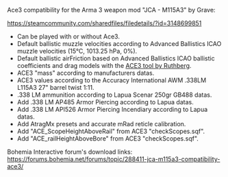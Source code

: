 Ace3 compatibility for the Arma 3 weapon mod "JCA - M115A3" by Grave:

https://steamcommunity.com/sharedfiles/filedetails/?id=3148699851

- Can be played with or without Ace3.
- Default ballistic muzzle velocities according to Advanced Ballistics ICAO muzzle velocities (15°C, 1013.25 hPa, 0%).
- Default ballistic airFriction based on Advanced Ballistics ICAO ballistic coefficients and drag models with the [ACE3 tool by Ruthberg](https://github.com/acemod/ACE3/blob/master/tools/generate_airfriction_config.py).
- ACE3 "mass" according to manufacturers datas.
- ACE3 values according to the Accuracy International AWM .338LM L115A3 27" barrel twist 1:11.
- .338 LM ammunition according to Lapua Scenar 250gr GB488 datas.
- Add .338 LM AP485 Armor Piercing according to Lapua datas.
- Add .338 LM API526 Armor Piercing Incendiary according to Lapua datas.
- Add AtragMx presets and accurate mRad reticle calibration.
- Add "ACE_ScopeHeightAboveRail" from ACE3 "checkScopes.sqf".
- Add "ACE_railHeightAboveBore" from ACE3 "checkScopes.sqf".

Bohemia Interactive forum's download links: https://forums.bohemia.net/forums/topic/288411-jca-m115a3-compatibility-ace3/
